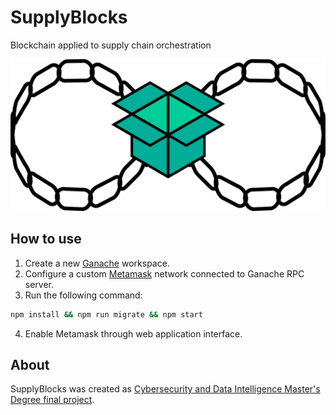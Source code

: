 # SupplyBlocks

Blockchain applied to supply chain orchestration

<div style="text-align:center"><img src="src/assets/logo.png"/></div>

## How to use

1. Create a new [Ganache](https://www.trufflesuite.com/ganache) workspace.
2. Configure a custom [Metamask](https://metamask.io/) network connected to Ganache RPC server.
3. Run the following command:

```bash
npm install && npm run migrate && npm start
```

4. Enable Metamask through web application interface.

## About

SupplyBlocks was created as [Cybersecurity and Data Intelligence Master's Degree final project](report.pdf).
